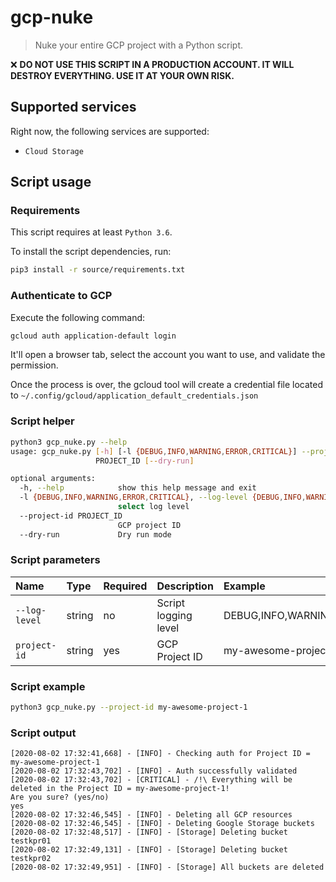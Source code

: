 # gcp-nuke
> Nuke your entire GCP project with a Python script.

❌ **DO NOT USE THIS SCRIPT IN A PRODUCTION ACCOUNT. IT WILL DESTROY EVERYTHING. USE IT AT YOUR OWN RISK.**

## Supported services
Right now, the following services are supported:
* `Cloud Storage`

## Script usage

### Requirements
This script requires at least `Python 3.6`.

To install the script dependencies, run:
```bash
pip3 install -r source/requirements.txt
``` 

### Authenticate to GCP

Execute the following command:
```bash
gcloud auth application-default login
```

It'll open a browser tab, select the account you want to use, and validate the permission.

Once the process is over, the gcloud tool will create a credential file located to `~/.config/gcloud/application_default_credentials.json`

### Script helper
```bash
python3 gcp_nuke.py --help
usage: gcp_nuke.py [-h] [-l {DEBUG,INFO,WARNING,ERROR,CRITICAL}] --project-id
                   PROJECT_ID [--dry-run]

optional arguments:
  -h, --help            show this help message and exit
  -l {DEBUG,INFO,WARNING,ERROR,CRITICAL}, --log-level {DEBUG,INFO,WARNING,ERROR,CRITICAL}
                        select log level
  --project-id PROJECT_ID
                        GCP project ID
  --dry-run             Dry run mode
```

### Script parameters

| Name          | Type   | Required | Description          | Example                           |
|:--------------|:-------|:---------|:---------------------|:----------------------------------|
| `--log-level` | string | no       | Script logging level | DEBUG,INFO,WARNING,ERROR,CRITICAL |
| `project-id`  | string | yes      | GCP Project ID       | my-awesome-project-1              |

### Script example

```bash
python3 gcp_nuke.py --project-id my-awesome-project-1
```

### Script output

```
[2020-08-02 17:32:41,668] - [INFO] - Checking auth for Project ID = my-awesome-project-1
[2020-08-02 17:32:43,702] - [INFO] - Auth successfully validated
[2020-08-02 17:32:43,702] - [CRITICAL] - /!\ Everything will be deleted in the Project ID = my-awesome-project-1!
Are you sure? (yes/no)
yes
[2020-08-02 17:32:46,545] - [INFO] - Deleting all GCP resources
[2020-08-02 17:32:46,545] - [INFO] - Deleting Google Storage buckets
[2020-08-02 17:32:48,517] - [INFO] - [Storage] Deleting bucket testkpr01
[2020-08-02 17:32:49,131] - [INFO] - [Storage] Deleting bucket testkpr02
[2020-08-02 17:32:49,951] - [INFO] - [Storage] All buckets are deleted
```